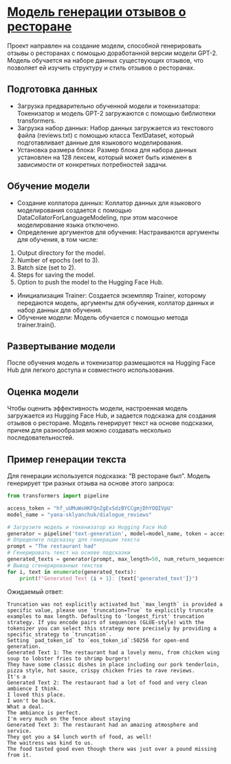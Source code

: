 # [Модель генерации отзывов о ресторане](generative_model.ipynb)
Проект направлен на создание модели, способной генерировать отзывы о ресторанах с помощью доработанной версии модели GPT-2. Модель обучается на наборе данных существующих отзывов, что позволяет ей изучить структуру и стиль отзывов о ресторанах.
## Подготовка данных
- Загрузка предварительно обученной модели и токенизатора: Токенизатор и модель GPT-2 загружаются с помощью библиотеки transformers.
- Загрузка набор данных: Набор данных загружается из текстового файла (reviews.txt) с помощью класса TextDataset, который подготавливает данные для языкового моделирования.
- Установка размера блока: Размер блока для набора данных установлен на 128 лексем, который может быть изменен в зависимости от конкретных потребностей задачи.
## Обучение модели
- Создание коллатора данных: Коллатор данных для языкового моделирования создается с помощью DataCollatorForLanguageModeling, при этом масочное моделирование языка отключено.
- Определение аргументов для обучения: Настраиваются аргументы для обучения, в том числе:
1. Output directory for the model.
2. Number of epochs (set to 3).
3. Batch size (set to 2).
4. Steps for saving the model.
5. Option to push the model to the Hugging Face Hub.
- Инициализация Trainer: Создается экземпляр Trainer, которому передаются модель, аргументы для обучения, коллатор данных и набор данных для обучения.
- Обучение модели: Модель обучается с помощью метода trainer.train().
## Развертывание модели
После обучения модель и токенизатор размещаются на Hugging Face Hub для легкого доступа и совместного использования.
## Оценка модели
Чтобы оценить эффективность модели, настроенная модель загружается из Hugging Face Hub, и задается подсказка для создания отзывов о ресторане. Модель генерирует текст на основе подсказки, причем для разнообразия можно создавать несколько последовательностей.
## Пример генерации текста
Для генерации используется подсказка: "В ресторане был". Модель генерирует три разных отзыва на основе этого запроса:
```python
from transformers import pipeline

access_token = "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"
model_name = "yana-sklyanchuk/dialogue_reviews" 

# Загрузите модель и токенизатор из Hugging Face Hub
generator = pipeline('text-generation', model=model_name, token = access_token)
# Определите подсказку для генерации текста
prompt = "The restaurant had"
# Генерировать текст на основе подсказки
generated_texts = generator(prompt, max_length=50, num_return_sequences=3)
# Вывод сгенерированных текстов
for i, text in enumerate(generated_texts):
    print(f"Generated Text {i + 1}: {text['generated_text']}")
```
Ожидаемый ответ:
```
Truncation was not explicitly activated but `max_length` is provided a specific value, please use `truncation=True` to explicitly truncate examples to max length. Defaulting to 'longest_first' truncation strategy. If you encode pairs of sequences (GLUE-style) with the tokenizer you can select this strategy more precisely by providing a specific strategy to `truncation`.
Setting `pad_token_id` to `eos_token_id`:50256 for open-end generation.
Generated Text 1: The restaurant had a lovely menu, from chicken wing soup to lobster fries to shrimp burgers!
They have some classic dishes in place including our pork tenderloin, pizza style, hot sauce, crispy chicken fries to rave reviews.
It's a
Generated Text 2: The restaurant had a lot of food and very clean ambience I think.
I loved this place.
I won't be back.
What a deal.
The ambiance is perfect.
I'm very much on the fence about staying
Generated Text 3: The restaurant had an amazing atmosphere and service.
They got you a $4 lunch worth of food, as well!
The waitress was kind to us.
The food tasted good even though there was just over a pound missing from it.
```